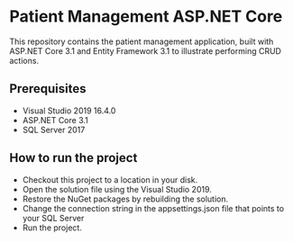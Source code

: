 # Patient Management ASP.NET Core
This repository contains the patient management application, built with ASP.NET Core 3.1 and Entity Framework 3.1 to illustrate performing CRUD actions. 

## Prerequisites

* Visual Studio 2019 16.4.0
* ASP.NET Core 3.1
* SQL Server 2017 


## How to run the project

* Checkout this project to a location in your disk.
* Open the solution file using the Visual Studio 2019.
* Restore the NuGet packages by rebuilding the solution.
* Change the connection string in the appsettings.json file that points to your SQL Server
* Run the project.
